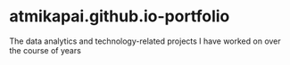 # atmikapai.github.io-portfolio
The data analytics and technology-related projects I have worked on over the course of years
